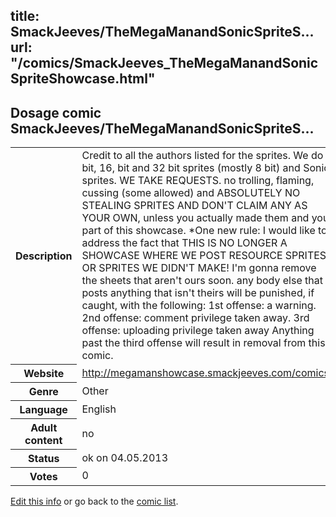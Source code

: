 title: SmackJeeves/TheMegaManandSonicSpriteS...
url: "/comics/SmackJeeves_TheMegaManandSonicSpriteShowcase.html"
---
Dosage comic SmackJeeves/TheMegaManandSonicSpriteS...
-----------------------------------------

<p id="msg"></p>
<script type="text/javascript">
if (window.location.search === '?edit_info_mail=sent_ok') {
  var elem = document.getElementById("msg");
  elem.innerHTML = 'Edited information sucessfully sent for review, which is usually done daily. Thanks!';
  elem.className = 'ok';
}
</script>
<table class="comicinfo">
<tr>
<th>Description</th><td>Credit to all the authors listed for the sprites. We do 8 bit, 16, bit and 32 bit sprites (mostly 8 bit) and Sonic sprites. WE TAKE REQUESTS. no trolling, flaming, cussing (some allowed) and ABSOLUTELY NO STEALING SPRITES AND DON'T CLAIM ANY AS YOUR OWN, unless you actually made them and your part of this showcase. *One new rule: I would like to address the fact that THIS IS NO LONGER A SHOWCASE WHERE WE POST RESOURCE SPRITES OR SPRITES WE DIDN'T MAKE! I'm gonna remove the sheets that aren't ours soon. any body else that posts anything that isn't theirs will be punished, if caught, with the following: 1st offense: a warning. 2nd offense: comment privilege taken away. 3rd offense: uploading privilege taken away Anything past the third offense will result in removal from this comic.</td>
</tr>
<tr>
<th>Website</th><td><a href="http://megamanshowcase.smackjeeves.com/comics/">http://megamanshowcase.smackjeeves.com/comics/</a></td>
</tr>
<tr>
<th>Genre</th><td>Other</td>
</tr>
<tr>
<th>Language</th><td>English</td>
</tr>
<tr>
<th>Adult content</th><td>no</td>
</tr>
<tr>
<th>Status</th><td>ok on 04.05.2013</td>
</tr>
<tr>
<th>Votes</th><td>0</td>
</tr>
</table>

[Edit this info](SmackJeeves_TheMegaManandSonicSpriteShowcase_edit.html) or go back to the [comic list](../comic-index.html).

